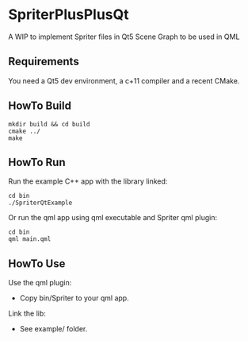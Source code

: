 # SpriterPlusPlusQt

A WIP to implement Spriter files in Qt5 Scene Graph to be used in QML

## Requirements

You need a Qt5 dev environment, a c+11 compiler and a recent CMake.

## HowTo Build

```
mkdir build && cd build
cmake ../
make
```

## HowTo Run

Run the example C++ app with the library linked:

```
cd bin
./SpriterQtExample
```

Or run the qml app using qml executable and Spriter qml plugin:

```
cd bin
qml main.qml
```

## HowTo Use

Use the qml plugin:

* Copy bin/Spriter to your qml app.

Link the lib:

* See example/ folder.
